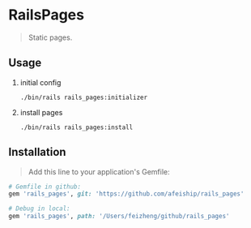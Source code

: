 # RailsPages
> Static pages.

## Usage
1. initial config
   ```shell
   ./bin/rails rails_pages:initializer
   ```
2. install pages
   ```shell
   ./bin/rails rails_pages:install
   ```

## Installation
> Add this line to your application's Gemfile:

```ruby
# Gemfile in github:
gem 'rails_pages', git: 'https://github.com/afeiship/rails_pages'

# Debug in local:
gem 'rails_pages', path: '/Users/feizheng/github/rails_pages'
```
